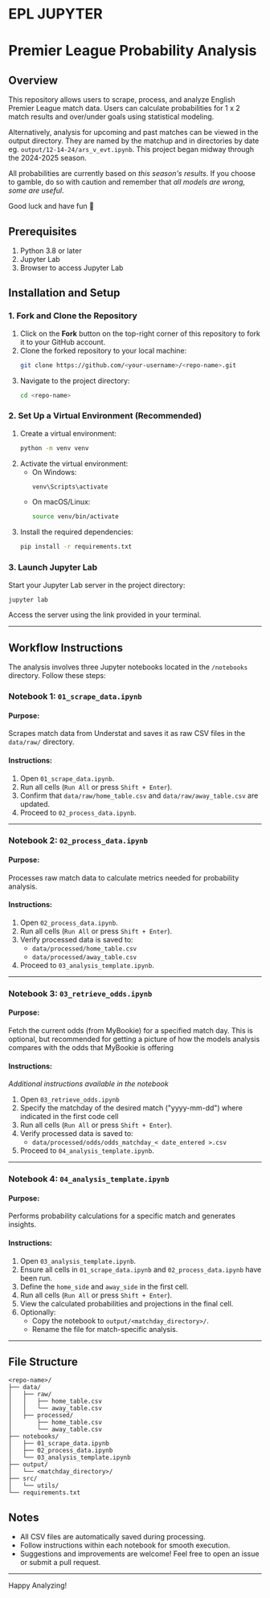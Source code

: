 # EPL JUPYTER

# Premier League Probability Analysis

## Overview
This repository allows users to scrape, process, and analyze English Premier League match data. Users can calculate probabilities for 1 x 2 match results and over/under goals using statistical modeling.

Alternatively, analysis for upcoming and past matches can be viewed in the output directory. They are named by the matchup and in directories by date eg. `output/12-14-24/ars_v_evt.ipynb`. This project began midway through the 2024-2025 season.

All probabilities are currently based on *this season's results*. If you choose to gamble, do so with caution and remember that *all models are wrong, some are useful*.

Good luck and have fun 🚀

## Prerequisites
1. Python 3.8 or later
2. Jupyter Lab
3. Browser to access Jupyter Lab

## Installation and Setup

### 1. Fork and Clone the Repository
1. Click on the **Fork** button on the top-right corner of this repository to fork it to your GitHub account.
2. Clone the forked repository to your local machine:
   ```bash
   git clone https://github.com/<your-username>/<repo-name>.git
   ```
3. Navigate to the project directory:
   ```bash
   cd <repo-name>
   ```

### 2. Set Up a Virtual Environment (Recommended)
1. Create a virtual environment:
   ```bash
   python -m venv venv
   ```
2. Activate the virtual environment:
   - On Windows:
     ```bash
     venv\Scripts\activate
     ```
   - On macOS/Linux:
     ```bash
     source venv/bin/activate
     ```
3. Install the required dependencies:
   ```bash
   pip install -r requirements.txt
   ```

### 3. Launch Jupyter Lab
Start your Jupyter Lab server in the project directory:
```bash
jupyter lab
```

Access the server using the link provided in your terminal.

---

## Workflow Instructions
The analysis involves three Jupyter notebooks located in the `/notebooks` directory. Follow these steps:

### Notebook 1: `01_scrape_data.ipynb`
#### Purpose:
Scrapes match data from Understat and saves it as raw CSV files in the `data/raw/` directory.

#### Instructions:
1. Open `01_scrape_data.ipynb`.
2. Run all cells (`Run All` or press `Shift + Enter`).
3. Confirm that `data/raw/home_table.csv` and `data/raw/away_table.csv` are updated.
4. Proceed to `02_process_data.ipynb`.

---

### Notebook 2: `02_process_data.ipynb`
#### Purpose:
Processes raw match data to calculate metrics needed for probability analysis.

#### Instructions:
1. Open `02_process_data.ipynb`.
2. Run all cells (`Run All` or press `Shift + Enter`).
3. Verify processed data is saved to:
   - `data/processed/home_table.csv`
   - `data/processed/away_table.csv`
4. Proceed to `03_analysis_template.ipynb`.

---

### Notebook 3: `03_retrieve_odds.ipynb`
#### Purpose:
Fetch the current odds (from MyBookie) for a specified match day. This is optional, but recommended for getting a picture of how the models analysis compares with the odds that MyBookie is offering

#### Instructions:
*Additional instructions available in the notebook*
1. Open `03_retrieve_odds.ipynb`
2. Specify the matchday of the desired match ("yyyy-mm-dd") where indicated in the first code cell
3. Run all cells (`Run All` or press `Shift + Enter`).
3. Verify processed data is saved to:
   - `data/processed/odds/odds_matchday_< date_entered >.csv`
4. Proceed to `04_analysis_template.ipynb`.

---

### Notebook 4: `04_analysis_template.ipynb`
#### Purpose:
Performs probability calculations for a specific match and generates insights.

#### Instructions:
1. Open `03_analysis_template.ipynb`.
2. Ensure all cells in `01_scrape_data.ipynb` and `02_process_data.ipynb` have been run.
3. Define the `home_side` and `away_side` in the first cell.
4. Run all cells (`Run All` or press `Shift + Enter`).
5. View the calculated probabilities and projections in the final cell.
6. Optionally:
   - Copy the notebook to `output/<matchday_directory>/`.
   - Rename the file for match-specific analysis.

---

## File Structure
```
<repo-name>/
├── data/
│   ├── raw/
│   │   ├── home_table.csv
│   │   └── away_table.csv
│   ├── processed/
│       ├── home_table.csv
│       └── away_table.csv
├── notebooks/
│   ├── 01_scrape_data.ipynb
│   ├── 02_process_data.ipynb
│   └── 03_analysis_template.ipynb
├── output/
│   └── <matchday_directory>/
├── src/
│   └── utils/
└── requirements.txt
```

## Notes
- All CSV files are automatically saved during processing.
- Follow instructions within each notebook for smooth execution.
- Suggestions and improvements are welcome! Feel free to open an issue or submit a pull request.

---

Happy Analyzing!
